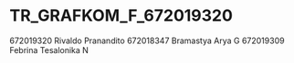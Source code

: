 # TR_GRAFKOM_F_672019320

672019320	Rivaldo Pranandito
672018347	Bramastya Arya G
672019309	Febrina Tesalonika N
